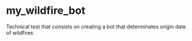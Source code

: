 # my_wildfire_bot
Technical test that consists on creating a bot that determinates origin date of wildfires
